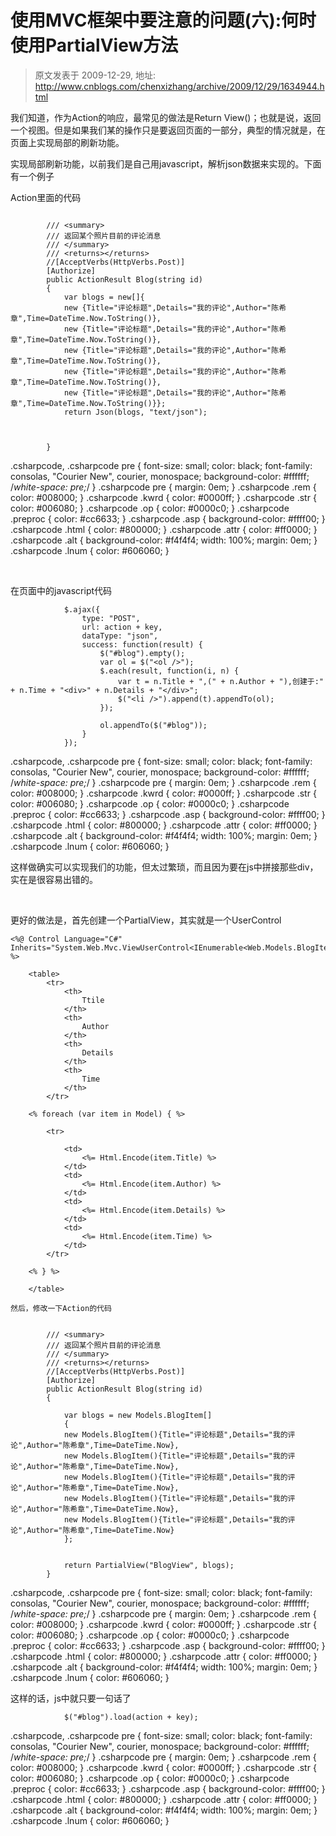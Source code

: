 # 使用MVC框架中要注意的问题(六):何时使用PartialView方法 
> 原文发表于 2009-12-29, 地址: http://www.cnblogs.com/chenxizhang/archive/2009/12/29/1634944.html 


我们知道，作为Action的响应，最常见的做法是Return View()；也就是说，返回一个视图。但是如果我们某的操作只是要返回页面的一部分，典型的情况就是，在页面上实现局部的刷新功能。

 实现局部刷新功能，以前我们是自己用javascript，解析json数据来实现的。下面有一个例子

 Action里面的代码


```

        /// <summary>
        /// 返回某个照片目前的评论消息
        /// </summary>
        /// <returns></returns>
        //[AcceptVerbs(HttpVerbs.Post)]
        [Authorize]
        public ActionResult Blog(string id)
        {
            var blogs = new[]{
            new {Title="评论标题",Details="我的评论",Author="陈希章",Time=DateTime.Now.ToString()},
            new {Title="评论标题",Details="我的评论",Author="陈希章",Time=DateTime.Now.ToString()},
            new {Title="评论标题",Details="我的评论",Author="陈希章",Time=DateTime.Now.ToString()},
            new {Title="评论标题",Details="我的评论",Author="陈希章",Time=DateTime.Now.ToString()},
            new {Title="评论标题",Details="我的评论",Author="陈希章",Time=DateTime.Now.ToString()}};
            return Json(blogs, "text/json");



        }
```


.csharpcode, .csharpcode pre
{
 font-size: small;
 color: black;
 font-family: consolas, "Courier New", courier, monospace;
 background-color: #ffffff;
 /*white-space: pre;*/
}
.csharpcode pre { margin: 0em; }
.csharpcode .rem { color: #008000; }
.csharpcode .kwrd { color: #0000ff; }
.csharpcode .str { color: #006080; }
.csharpcode .op { color: #0000c0; }
.csharpcode .preproc { color: #cc6633; }
.csharpcode .asp { background-color: #ffff00; }
.csharpcode .html { color: #800000; }
.csharpcode .attr { color: #ff0000; }
.csharpcode .alt 
{
 background-color: #f4f4f4;
 width: 100%;
 margin: 0em;
}
.csharpcode .lnum { color: #606060; }




 


在页面中的javascript代码


```
            $.ajax({
                type: "POST",
                url: action + key,
                dataType: "json",
                success: function(result) {
                    $("#blog").empty();
                    var ol = $("<ol />");
                    $.each(result, function(i, n) {
                        var t = n.Title + ",(" + n.Author + "),创建于:" + n.Time + "<div>" + n.Details + "</div>";
                        $("<li />").append(t).appendTo(ol);
                    });

                    ol.appendTo($("#blog"));
                }
            });
```


.csharpcode, .csharpcode pre
{
 font-size: small;
 color: black;
 font-family: consolas, "Courier New", courier, monospace;
 background-color: #ffffff;
 /*white-space: pre;*/
}
.csharpcode pre { margin: 0em; }
.csharpcode .rem { color: #008000; }
.csharpcode .kwrd { color: #0000ff; }
.csharpcode .str { color: #006080; }
.csharpcode .op { color: #0000c0; }
.csharpcode .preproc { color: #cc6633; }
.csharpcode .asp { background-color: #ffff00; }
.csharpcode .html { color: #800000; }
.csharpcode .attr { color: #ff0000; }
.csharpcode .alt 
{
 background-color: #f4f4f4;
 width: 100%;
 margin: 0em;
}
.csharpcode .lnum { color: #606060; }




这样做确实可以实现我们的功能，但太过繁琐，而且因为要在js中拼接那些div，实在是很容易出错的。


 


更好的做法是，首先创建一个PartialView，其实就是一个UserControl


```
<%@ Control Language="C#" Inherits="System.Web.Mvc.ViewUserControl<IEnumerable<Web.Models.BlogItem>>" %>

    <table>
        <tr>
            <th>
                Ttile
            </th>
            <th>
                Author
            </th>
            <th>
                Details
            </th>
            <th>
                Time
            </th>
        </tr>

    <% foreach (var item in Model) { %>
    
        <tr>

            <td>
                <%= Html.Encode(item.Title) %>
            </td>
            <td>
                <%= Html.Encode(item.Author) %>
            </td>
            <td>
                <%= Html.Encode(item.Details) %>
            </td>
            <td>
                <%= Html.Encode(item.Time) %>
            </td>
        </tr>
    
    <% } %>

    </table>

```

```
然后，修改一下Action的代码
```

```

        /// <summary>
        /// 返回某个照片目前的评论消息
        /// </summary>
        /// <returns></returns>
        //[AcceptVerbs(HttpVerbs.Post)]
        [Authorize]
        public ActionResult Blog(string id)
        {

            var blogs = new Models.BlogItem[]
            {
            new Models.BlogItem(){Title="评论标题",Details="我的评论",Author="陈希章",Time=DateTime.Now},
            new Models.BlogItem(){Title="评论标题",Details="我的评论",Author="陈希章",Time=DateTime.Now},
            new Models.BlogItem(){Title="评论标题",Details="我的评论",Author="陈希章",Time=DateTime.Now},
            new Models.BlogItem(){Title="评论标题",Details="我的评论",Author="陈希章",Time=DateTime.Now},
            new Models.BlogItem(){Title="评论标题",Details="我的评论",Author="陈希章",Time=DateTime.Now}
            };


            return PartialView("BlogView", blogs);
        }
```


.csharpcode, .csharpcode pre
{
 font-size: small;
 color: black;
 font-family: consolas, "Courier New", courier, monospace;
 background-color: #ffffff;
 /*white-space: pre;*/
}
.csharpcode pre { margin: 0em; }
.csharpcode .rem { color: #008000; }
.csharpcode .kwrd { color: #0000ff; }
.csharpcode .str { color: #006080; }
.csharpcode .op { color: #0000c0; }
.csharpcode .preproc { color: #cc6633; }
.csharpcode .asp { background-color: #ffff00; }
.csharpcode .html { color: #800000; }
.csharpcode .attr { color: #ff0000; }
.csharpcode .alt 
{
 background-color: #f4f4f4;
 width: 100%;
 margin: 0em;
}
.csharpcode .lnum { color: #606060; }




这样的话，js中就只要一句话了


```
            $("#blog").load(action + key);

```


.csharpcode, .csharpcode pre
{
 font-size: small;
 color: black;
 font-family: consolas, "Courier New", courier, monospace;
 background-color: #ffffff;
 /*white-space: pre;*/
}
.csharpcode pre { margin: 0em; }
.csharpcode .rem { color: #008000; }
.csharpcode .kwrd { color: #0000ff; }
.csharpcode .str { color: #006080; }
.csharpcode .op { color: #0000c0; }
.csharpcode .preproc { color: #cc6633; }
.csharpcode .asp { background-color: #ffff00; }
.csharpcode .html { color: #800000; }
.csharpcode .attr { color: #ff0000; }
.csharpcode .alt 
{
 background-color: #f4f4f4;
 width: 100%;
 margin: 0em;
}
.csharpcode .lnum { color: #606060; }




